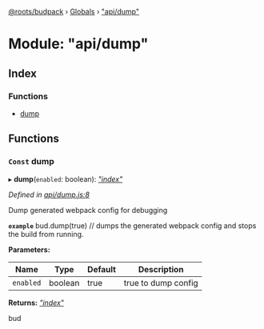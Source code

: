 [@roots/budpack](../README.md) › [Globals](../globals.md) › ["api/dump"](_api_dump_.md)

# Module: "api/dump"

## Index

### Functions

* [dump](_api_dump_.md#const-dump)

## Functions

### `Const` dump

▸ **dump**(`enabled`: boolean): *["index"](_index_.md)*

*Defined in [api/dump.js:8](https://github.com/roots/bud-support/blob/5f43850/src/budpack/builder/api/dump.js#L8)*

Dump generated webpack config for debugging

**`example`** bud.dump(true) // dumps the generated webpack config and stops the build from running.

**Parameters:**

Name | Type | Default | Description |
------ | ------ | ------ | ------ |
`enabled` | boolean | true | true to dump config |

**Returns:** *["index"](_index_.md)*

bud
